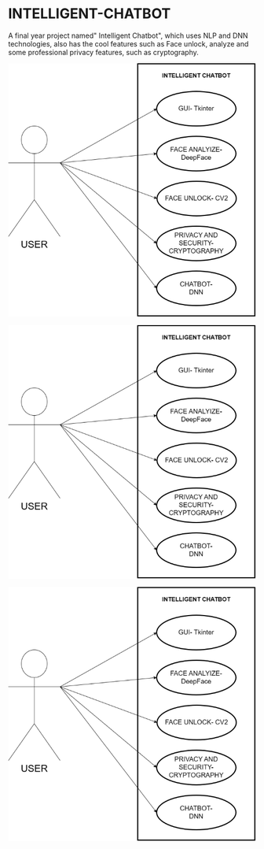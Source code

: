 # INTELLIGENT-CHATBOT
A final year project named" Intelligent Chatbot", which uses NLP and DNN technologies, also has the cool features such as Face unlock, analyze and some professional privacy features, such as cryptography.

![1](https://github.com/Prajwal-YP/imageCache/blob/main/IC1.png)

![2](https://github.com/Prajwal-YP/imageCache/blob/main/IC1.png)

![3](https://github.com/Prajwal-YP/imageCache/blob/main/IC1.png)
